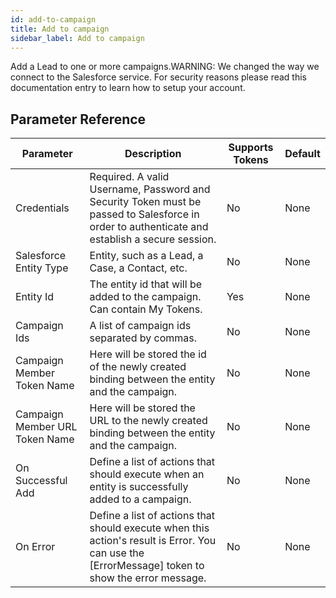 ```yaml
---
id: add-to-campaign
title: Add to campaign
sidebar_label: Add to campaign
---
```



Add a Lead to one or more campaigns.WARNING: We changed the way we connect to the Salesforce service. For security reasons please read this documentation entry to learn how to setup your account.

## Parameter Reference
| Parameter | Description | Supports Tokens | Default |
| -- | -- | -- | -- |
| Credentials | Required. A valid Username, Password and Security Token must be passed to Salesforce in order to authenticate and establish a secure session. | No | None |
| Salesforce Entity Type | Entity, such as a Lead, a Case, a Contact, etc. | No | None |
| Entity Id | The entity id that will be added to the campaign. Can contain My Tokens. | Yes | None |
| Campaign Ids | A list of campaign ids separated by commas. | No | None |
| Campaign Member Token Name | Here will be stored the id of the newly created binding between the entity and the campaign. | No | None |
| Campaign Member URL Token Name | Here will be stored the URL to the newly created binding between the entity and the campaign. | No | None |
| On Successful Add | Define a list of actions that should execute when an entity is successfully added to a campaign. | No | None |
| On Error | Define a list of actions that should execute when this action's result is Error. You can use the [ErrorMessage] token to show the error message. | No | None |
